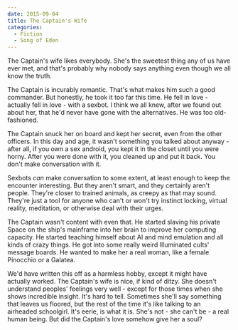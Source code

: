 ```yaml
---
date: 2015-09-04
title: The Captain's Wife
categories:
  - Fiction
  - Song of Eden
---
```


The Captain's wife likes everybody. She's the sweetest thing any of us have ever met, and that's probably why nobody says anything even though we all know the truth.

<!-- more -->

The Captain is incurably romantic. That's what makes him such a good commander. But honestly, he took it too far this time. He fell in love - actually fell in love - with a sexbot. I think we all knew, after we found out about her, that he'd never have gone with the alternatives. He was too old-fashioned.

The Captain snuck her on board and kept her secret, even from the other officers. In this day and age, it wasn't something you talked about anyway - after all, if you own a sex android, you kept it in the closet until you were horny. After you were done with it, you cleaned up and put it back. You don't make conversation with it.

Sexbots *can* make conversation to some extent, at least enough to keep the encounter interesting. But they aren't smart, and they certainly aren't people. They're closer to trained animals, as creepy as that may sound. They're just a tool for anyone who can't or won't try instinct locking, virtual reality, meditation, or otherwise deal with their urges.

The Captain wasn't content with even that. He started slaving his private Space on the ship's mainframe into her brain to improve her computing capacity. He started teaching himself about AI and mind emulation and all kinds of crazy things. He got into some really weird Illuminated cults' message boards. He wanted to make her a real woman, like a female Pinocchio or a Galatea.

We'd have written this off as a harmless hobby, except it might have actually worked. The Captain's wife is nice, if kind of ditzy. She doesn't understand peoples' feelings very well - except for those times when she shows incredible insight. It's hard to tell. Sometimes she'll say something that leaves us floored, but the rest of the time it's like talking to an airheaded schoolgirl. It's eerie, is what it is. She's not - she can't be - a real human being. But did the Captain's love somehow give her a soul?
